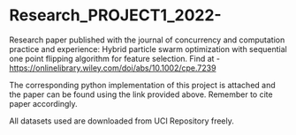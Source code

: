 # Research_PROJECT1_2022-
Research paper published with the journal of concurrency and computation practice and experience: Hybrid particle swarm optimization with sequential one point flipping algorithm for feature selection. Find at - https://onlinelibrary.wiley.com/doi/abs/10.1002/cpe.7239

The corresponding python implementation of this project is attached and the paper can be found using the link provided above. 
Remember to cite paper accordingly.

All datasets used are downloaded from UCI Repository freely.
